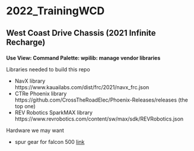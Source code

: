 # 2022_TrainingWCD
<h2> <p> West Coast Drive Chassis (2021 Infinite Recharge) </p> </h2>

<p><b> Use View: Command Palette:  wpilib: manage vendor libraries </b></p>

<p>Libraries needed to build this repo</p>
<ul>
  <li> NavX library </li>
  https://www.kauailabs.com/dist/frc/2021/navx_frc.json
  <li> CTRe Phoenix library </li>
  https://github.com/CrossTheRoadElec/Phoenix-Releases/releases (the top one)
  <li> REV Robotics SparkMAX library </li>
  https://www.revrobotics.com/content/sw/max/sdk/REVRobotics.json
</li>
</ul>

<p> Hardware we may want </p>
<ul>
  <li> spur gear for falcon 500 <a href="http://www.ctr-electronics.com/falcon-pulley.html"> link </a> </li>
</ul>
